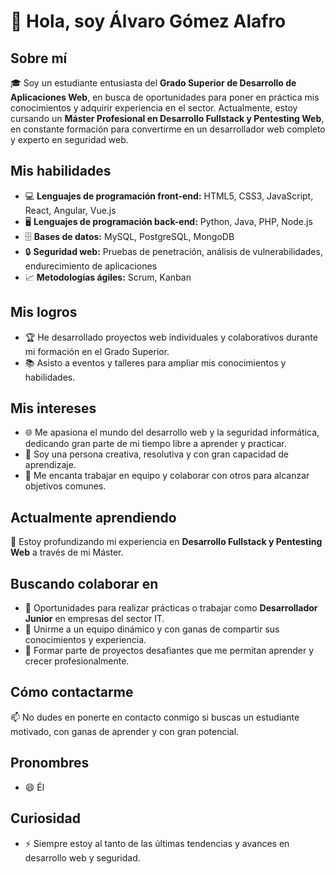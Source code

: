 # 👋 Hola, soy Álvaro Gómez Alafro

## Sobre mí
🎓 Soy un estudiante entusiasta del **Grado Superior de Desarrollo de Aplicaciones Web**, en busca de oportunidades para poner en práctica mis conocimientos y adquirir experiencia en el sector. Actualmente, estoy cursando un **Máster Profesional en Desarrollo Fullstack y Pentesting Web**, en constante formación para convertirme en un desarrollador web completo y experto en seguridad web.

## Mis habilidades
- 💻 **Lenguajes de programación front-end:** HTML5, CSS3, JavaScript, React, Angular, Vue.js
- 🖥️ **Lenguajes de programación back-end:** Python, Java, PHP, Node.js
- 🗄️ **Bases de datos:** MySQL, PostgreSQL, MongoDB
- 🔒 **Seguridad web:** Pruebas de penetración, análisis de vulnerabilidades, endurecimiento de aplicaciones
- 📈 **Metodologías ágiles:** Scrum, Kanban

## Mis logros
- 🏆 He desarrollado proyectos web individuales y colaborativos durante mi formación en el Grado Superior.
- 📚 Asisto a eventos y talleres para ampliar mis conocimientos y habilidades.

## Mis intereses
- 🌐 Me apasiona el mundo del desarrollo web y la seguridad informática, dedicando gran parte de mi tiempo libre a aprender y practicar.
- 🎨 Soy una persona creativa, resolutiva y con gran capacidad de aprendizaje.
- 🤝 Me encanta trabajar en equipo y colaborar con otros para alcanzar objetivos comunes.

## Actualmente aprendiendo
📖 Estoy profundizando mi experiencia en **Desarrollo Fullstack y Pentesting Web** a través de mi Máster.

## Buscando colaborar en
- 💼 Oportunidades para realizar prácticas o trabajar como **Desarrollador Junior** en empresas del sector IT.
- 👥 Unirme a un equipo dinámico y con ganas de compartir sus conocimientos y experiencia.
- 🚀 Formar parte de proyectos desafiantes que me permitan aprender y crecer profesionalmente.

## Cómo contactarme
📫 No dudes en ponerte en contacto conmigo si buscas un estudiante motivado, con ganas de aprender y con gran potencial.

## Pronombres
- 😄 Él

## Curiosidad
- ⚡ Siempre estoy al tanto de las últimas tendencias y avances en desarrollo web y seguridad.

